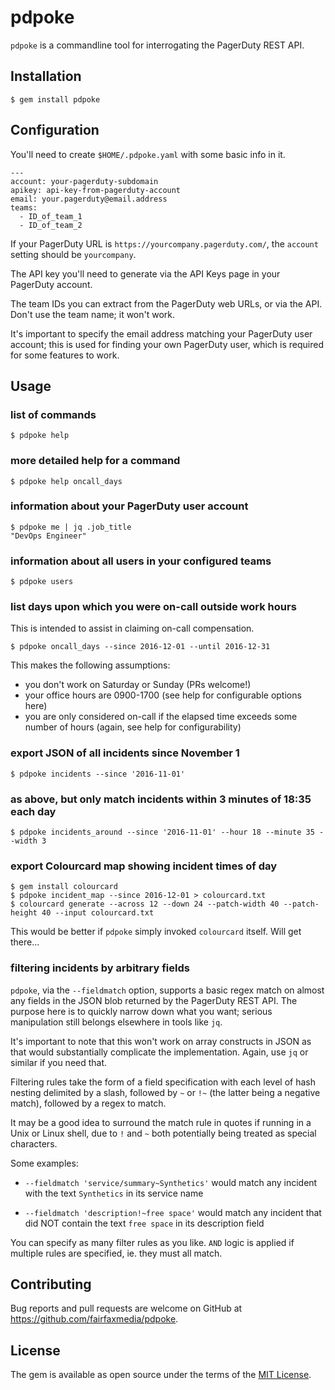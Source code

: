 # pdpoke

`pdpoke` is a commandline tool for interrogating the PagerDuty REST API.

## Installation

    $ gem install pdpoke

## Configuration

You'll need to create `$HOME/.pdpoke.yaml` with some basic info in it.

    ---
    account: your-pagerduty-subdomain
    apikey: api-key-from-pagerduty-account
    email: your.pagerduty@email.address
    teams:
      - ID_of_team_1
      - ID_of_team_2

If your PagerDuty URL is `https://yourcompany.pagerduty.com/`, the
`account` setting should be `yourcompany`.

The API key you'll need to generate via the API Keys page in your
PagerDuty account.

The team IDs you can extract from the PagerDuty web URLs, or via the
API.  Don't use the team name; it won't work.

It's important to specify the email address matching your PagerDuty user
account; this is used for finding your own PagerDuty user, which is
required for some features to work.

## Usage

### list of commands

    $ pdpoke help

### more detailed help for a command

    $ pdpoke help oncall_days

### information about your PagerDuty user account

    $ pdpoke me | jq .job_title
    "DevOps Engineer"

### information about all users in your configured teams

    $ pdpoke users

### list days upon which you were on-call outside work hours

This is intended to assist in claiming on-call compensation.

    $ pdpoke oncall_days --since 2016-12-01 --until 2016-12-31

This makes the following assumptions:

* you don't work on Saturday or Sunday (PRs welcome!)
* your office hours are 0900-1700 (see help for configurable options here)
* you are only considered on-call if the elapsed time exceeds some number
  of hours (again, see help for configurability)

### export JSON of all incidents since November 1

    $ pdpoke incidents --since '2016-11-01'

### as above, but only match incidents within 3 minutes of 18:35 each day

    $ pdpoke incidents_around --since '2016-11-01' --hour 18 --minute 35 --width 3

### export Colourcard map showing incident times of day

    $ gem install colourcard
    $ pdpoke incident_map --since 2016-12-01 > colourcard.txt
    $ colourcard generate --across 12 --down 24 --patch-width 40 --patch-height 40 --input colourcard.txt

This would be better if `pdpoke` simply invoked `colourcard` itself.
Will get there...

### filtering incidents by arbitrary fields

`pdpoke`, via the `--fieldmatch` option, supports a basic regex match on
almost any fields in the JSON blob returned by the PagerDuty REST API.
The purpose here is to quickly narrow down what you want; serious
manipulation still belongs elsewhere in tools like `jq`.

It's important to note that this won't work on array constructs in JSON
as that would substantially complicate the implementation. Again, use
`jq` or similar if you need that.

Filtering rules take the form of a field specification with each level
of hash nesting delimited by a slash, followed by `~` or `!~` (the
latter being a negative match), followed by a regex to match.

It may be a good idea to surround the match rule in quotes if running in
a Unix or Linux shell, due to `!` and `~` both potentially being treated
as special characters.

Some examples:

* `--fieldmatch 'service/summary~Synthetics'` would match any incident with
  the text `Synthetics` in its service name

* `--fieldmatch 'description!~free space'` would match any incident that did
  NOT contain the text `free space` in its description field

You can specify as many filter rules as you like. `AND` logic is applied
if multiple rules are specified, ie. they must all match.

## Contributing

Bug reports and pull requests are welcome on GitHub at
https://github.com/fairfaxmedia/pdpoke.


## License

The gem is available as open source under the terms of the [MIT License](http://opensource.org/licenses/MIT).

